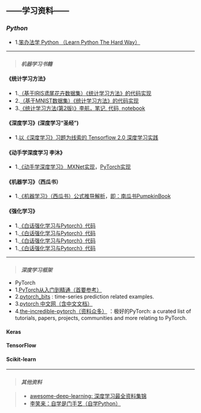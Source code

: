 

## **——学习资料——**
### *Python*
- 1.[笨办法学 Python （Learn Python The Hard Way）](https://www.2cto.com/shouce/Pythonbbf/index.html)

------------

> ### *`机器学习书籍`*

#### 《统计学习方法》
- 1.[（基于IRIS鸢尾花卉数据集）《统计学习方法》的代码实现](https://github.com/fengdu78/lihang-code)
- 2.[（基于MNIST数据集）《统计学习方法》的代码实现](https://github.com/WenDesi/lihang_book_algorithm)
- 3.[《统计学习方法(第2版)》李航，笔记, 代码, notebook](https://github.com/SmirkCao/Lihang)

#### 《深度学习》(深度学习“圣经”)
- 1.[以《深度学习》习题为线索的 Tensorflow 2.0 深度学习实践](https://github.com/adhiraiyan/DeepLearningWithTF2.0)

#### 《动手学深度学习 李沐》
- 1.[《动手学深度学习》 MXNet实现](https://zh.d2l.ai/index.html)，[PyTorch实现](https://github.com/ShusenTang/Dive-into-DL-PyTorch)

#### 《机器学习》（西瓜书）
- 1.[《机器学习》（西瓜书）公式推导解析](https://github.com/datawhalechina/pumpkin-book)，[即：南瓜书PumpkinBook](https://datawhalechina.github.io/pumpkin-book/#/)


#### 《强化学习》
- 1.[《白话强化学习与Pytorch》代码](https://github.com/GAOYANGAU/DRLPytorch)
- 1.[《白话强化学习与Pytorch》代码](https://github.com/GAOYANGAU/DRLPytorch)
- 1.[《白话强化学习与Pytorch》代码](https://github.com/GAOYANGAU/DRLPytorch)
- 1.[《白话强化学习与Pytorch》代码](https://github.com/GAOYANGAU/DRLPytorch)

---------------------------

> ### *`深度学习框架`*

- PyTorch
 - 1.[PyTorch从入门到精通（首要参考）](https://github.com/amusi/PyTorch-From-Zero-To-One)
 - 2.[pytorch_bits](https://github.com/jpeg729/pytorch_bits) : time-series prediction related examples.
 - 3.[pytorch 中文网（含中文文档）](https://www.pytorchtutorial.com) 
 - 4.[the-incredible-pytorch（资料众多）](https://github.com/ritchieng/the-incredible-pytorch) ：极好的PyTorch: a curated list of tutorials, papers, projects, communities and more relating to PyTorch.

#### Keras


#### TensorFlow

#### Scikit-learn

----------------

> ### *`其他资料`*

> - [awesome-deep-learning: 深度学习最全资料集锦](https://github.com/ChristosChristofidis/awesome-deep-learning)
> - [李笑来：自学是门手艺（自学Python）](https://github.com/selfteaching/the-craft-of-selfteaching)

